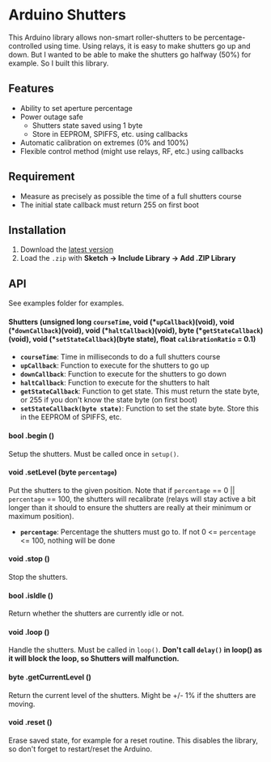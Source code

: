 # Arduino Shutters

This Arduino library allows non-smart roller-shutters to be percentage-controlled using time.
Using relays, it is easy to make shutters go up and down. But I wanted to be able
to make the shutters go halfway (50%) for example. So I built this library.

## Features

* Ability to set aperture percentage
* Power outage safe
  * Shutters state saved using 1 byte
  * Store in EEPROM, SPIFFS, etc. using callbacks
* Automatic calibration on extremes (0% and 100%)
* Flexible control method (might use relays, RF, etc.) using callbacks

## Requirement

* Measure as precisely as possible the time of a full shutters course
* The initial state callback must return 255 on first boot

## Installation

1. Download the [latest version](https://github.com/marvinroger/arduino-shutters/archive/master.zip)
2. Load the `.zip` with **Sketch → Include Library → Add .ZIP Library**

## API

See examples folder for examples.

#### Shutters (unsigned long `courseTime`, void (\*`upCallback`)(void), void (\*`downCallback`)(void), void (\*`haltCallback`)(void), byte (\*`getStateCallback`)(void), void (\*`setStateCallback`)(byte state), float `calibrationRatio` = 0.1)

* **`courseTime`**: Time in milliseconds to do a full shutters course
* **`upCallback`**: Function to execute for the shutters to go up
* **`downCallback`**: Function to execute for the shutters to go down
* **`haltCallback`**: Function to execute for the shutters to halt
* **`getStateCallback`**: Function to get state. This must return the state byte, or 255 if you don't know the state byte (on first boot)
* **`setStateCallback(byte state)`**: Function to set the state byte. Store this in the EEPROM of SPIFFS, etc.

#### bool .begin ()

Setup the shutters. Must be called once in `setup()`.

#### void .setLevel (byte `percentage`)

Put the shutters to the given position.
Note that if `percentage` == 0 || `percentage` == 100, the shutters will recalibrate (relays will stay active a bit longer than it should to ensure the shutters are really at their minimum or maximum position).

* **`percentage`**: Percentage the shutters must go to. If not 0 <= `percentage` <= 100, nothing will be done

#### void .stop ()

Stop the shutters.

#### bool .isIdle ()

Return whether the shutters are currently idle or not.

#### void .loop ()

Handle the shutters. Must be called in `loop()`. **Don't call `delay()` in loop() as it will block the loop, so Shutters will malfunction.**

#### byte .getCurrentLevel ()

Return the current level of the shutters. Might be +/- 1% if the shutters are moving.

#### void .reset ()

Erase saved state, for example for a reset routine. This disables the library, so don't forget to restart/reset the Arduino.
